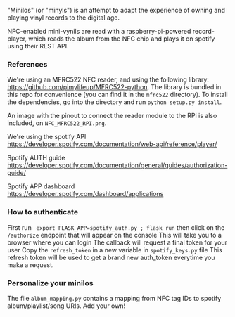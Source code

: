"Minilos" (or "minyls") is an attempt to adapt the experience of owning and playing vinyl records to the digital age.

NFC-enabled mini-vynils are read with a raspberry-pi-powered record-player, which reads the album from the NFC chip and plays it on spotify using their REST API.


### References

We're using an MFRC522 NFC reader, and using the following library: https://github.com/pimylifeup/MFRC522-python. The library is bundled in this repo for convenience (you can find it in the `mfrc522` directory). To install the dependencies, go into the directory and run `python setup.py install`.

An image with the pinout to connect the reader module to the RPi is also included, on `NFC_MFRC522_RPI.png`.

We're using the spotify API https://developer.spotify.com/documentation/web-api/reference/player/

Spotify AUTH guide https://developer.spotify.com/documentation/general/guides/authorization-guide/

Spotify APP dashboard https://developer.spotify.com/dashboard/applications

### How to authenticate

First run ` export FLASK_APP=spotify_auth.py ; flask run` 
then click on the `/authorize` endpoint that will appear on the console 
This will take you to a browser where you can login
The callback will request a final token for your user
Copy the `refresh_token` in a new variable in `spotify_keys.py` file
This refresh token will be used to get a brand new auth_token everytime you make a request.

### Personalize your minilos

The file `album_mapping.py` contains a mapping from NFC tag IDs to spotify album/playlist/song URIs. Add your own!
